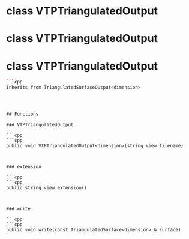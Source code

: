 # class VTPTriangulatedOutput

# class VTPTriangulatedOutput

# class VTPTriangulatedOutput


```cpp
```cpp
Inherits from TriangulatedSurfaceOutput<dimension>
```
```



## Functions

### VTPTriangulatedOutput

```cpp
```cpp
public void VTPTriangulatedOutput<dimension>(string_view filename)
```
```


### extension

```cpp
```cpp
public string_view extension()
```
```


### write

```cpp
```cpp
public void write(const TriangulatedSurface<dimension> & surface)
```
```




